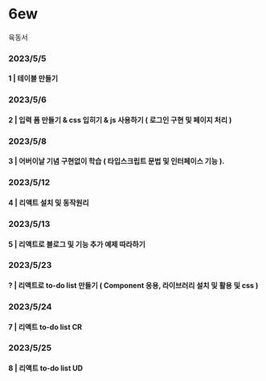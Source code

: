 # 6ew
육동서

### 2023/5/5
#### 1 | 테이블 만들기


### 2023/5/6
#### 2 | 입력 폼 만들기 & css 입히기 & js 사용하기 ( 로그인 구현 및 페이지 처리 )


### 2023/5/8
#### 3 | 어버이날 기념 구현없이 학습 ( 타입스크립트 문법 및 인터페이스 기능 ).


### 2023/5/12
#### 4 | 리액트 설치 및 동작원리

### 2023/5/13
#### 5 | 리액트로 블로그 및 기능 추가 예제 따라하기


### 2023/5/23
#### ? | 리액트로 to-do list 만들기 ( Component 응용, 라이브러리 설치 및 활용 및 css )


### 2023/5/24
#### 7 | 리액트 to-do list CR

### 2023/5/25
#### 8 | 리액트 to-do list UD
